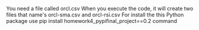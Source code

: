 You need a file called orcl.csv
When you execute the code, it will create two files that name's orcl-sma.csv and orcl-rsi.csv
For install the this Python package use pip install homework4_pypifinal_project==0.2 command